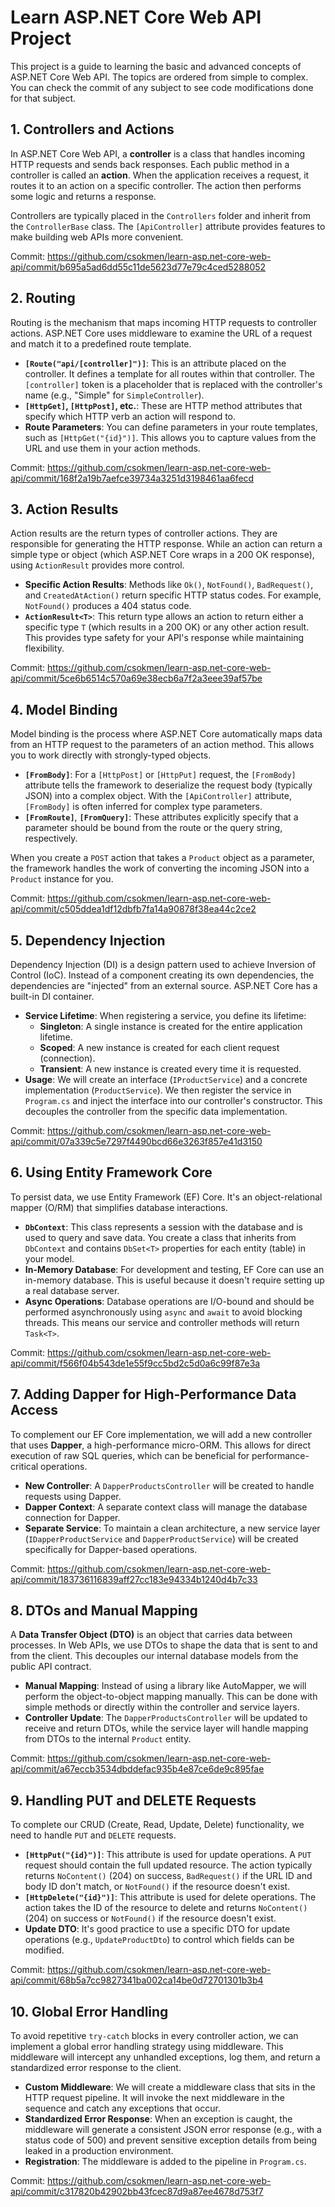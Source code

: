 # Learn ASP.NET Core Web API Project

This project is a guide to learning the basic and advanced concepts of ASP.NET Core Web API. The topics are ordered from simple to complex. You can check the commit of any subject to see code modifications done for that subject.

## 1. Controllers and Actions

In ASP.NET Core Web API, a **controller** is a class that handles incoming HTTP requests and sends back responses. Each public method in a controller is called an **action**. When the application receives a request, it routes it to an action on a specific controller. The action then performs some logic and returns a response.

Controllers are typically placed in the `Controllers` folder and inherit from the `ControllerBase` class. The `[ApiController]` attribute provides features to make building web APIs more convenient.

Commit: https://github.com/csokmen/learn-asp.net-core-web-api/commit/b695a5ad6dd55c11de5623d77e79c4ced5288052

## 2. Routing

Routing is the mechanism that maps incoming HTTP requests to controller actions. ASP.NET Core uses middleware to examine the URL of a request and match it to a predefined route template.

-   **`[Route("api/[controller]")]`**: This is an attribute placed on the controller. It defines a template for all routes within that controller. The `[controller]` token is a placeholder that is replaced with the controller's name (e.g., "Simple" for `SimpleController`).
-   **`[HttpGet]`, `[HttpPost]`, etc.**: These are HTTP method attributes that specify which HTTP verb an action will respond to.
-   **Route Parameters**: You can define parameters in your route templates, such as `[HttpGet("{id}")]`. This allows you to capture values from the URL and use them in your action methods.

Commit: https://github.com/csokmen/learn-asp.net-core-web-api/commit/168f2a19b7aefce39734a3251d3198461aa6fecd

## 3. Action Results

Action results are the return types of controller actions. They are responsible for generating the HTTP response. While an action can return a simple type or object (which ASP.NET Core wraps in a 200 OK response), using `ActionResult` provides more control.

-   **Specific Action Results**: Methods like `Ok()`, `NotFound()`, `BadRequest()`, and `CreatedAtAction()` return specific HTTP status codes. For example, `NotFound()` produces a 404 status code.
-   **`ActionResult<T>`**: This return type allows an action to return either a specific type `T` (which results in a 200 OK) or any other action result. This provides type safety for your API's response while maintaining flexibility.

Commit: https://github.com/csokmen/learn-asp.net-core-web-api/commit/5ce6b6514c570a69e38ecb6a7f2a3eee39af57be

## 4. Model Binding

Model binding is the process where ASP.NET Core automatically maps data from an HTTP request to the parameters of an action method. This allows you to work directly with strongly-typed objects.

-   **`[FromBody]`**: For a `[HttpPost]` or `[HttpPut]` request, the `[FromBody]` attribute tells the framework to deserialize the request body (typically JSON) into a complex object. With the `[ApiController]` attribute, `[FromBody]` is often inferred for complex type parameters.
-   **`[FromRoute]`**, **`[FromQuery]`**: These attributes explicitly specify that a parameter should be bound from the route or the query string, respectively.

When you create a `POST` action that takes a `Product` object as a parameter, the framework handles the work of converting the incoming JSON into a `Product` instance for you.

Commit: https://github.com/csokmen/learn-asp.net-core-web-api/commit/c505ddea1df12dbfb7fa14a90878f38ea44c2ce2

## 5. Dependency Injection

Dependency Injection (DI) is a design pattern used to achieve Inversion of Control (IoC). Instead of a component creating its own dependencies, the dependencies are "injected" from an external source. ASP.NET Core has a built-in DI container.

-   **Service Lifetime**: When registering a service, you define its lifetime:
    -   **Singleton**: A single instance is created for the entire application lifetime.
    -   **Scoped**: A new instance is created for each client request (connection).
    -   **Transient**: A new instance is created every time it is requested.
-   **Usage**: We will create an interface (`IProductService`) and a concrete implementation (`ProductService`). We then register the service in `Program.cs` and inject the interface into our controller's constructor. This decouples the controller from the specific data implementation.

Commit: https://github.com/csokmen/learn-asp.net-core-web-api/commit/07a339c5e7297f4490bcd66e3263f857e41d3150

## 6. Using Entity Framework Core

To persist data, we use Entity Framework (EF) Core. It's an object-relational mapper (O/RM) that simplifies database interactions.

-   **`DbContext`**: This class represents a session with the database and is used to query and save data. You create a class that inherits from `DbContext` and contains `DbSet<T>` properties for each entity (table) in your model.
-   **In-Memory Database**: For development and testing, EF Core can use an in-memory database. This is useful because it doesn't require setting up a real database server.
-   **Async Operations**: Database operations are I/O-bound and should be performed asynchronously using `async` and `await` to avoid blocking threads. This means our service and controller methods will return `Task<T>`.

Commit: https://github.com/csokmen/learn-asp.net-core-web-api/commit/f566f04b543de1e55f9cc5bd2c5d0a6c99f87e3a

## 7. Adding Dapper for High-Performance Data Access

To complement our EF Core implementation, we will add a new controller that uses **Dapper**, a high-performance micro-ORM. This allows for direct execution of raw SQL queries, which can be beneficial for performance-critical operations.

-   **New Controller**: A `DapperProductsController` will be created to handle requests using Dapper.
-   **Dapper Context**: A separate context class will manage the database connection for Dapper.
-   **Separate Service**: To maintain a clean architecture, a new service layer (`IDapperProductService` and `DapperProductService`) will be created specifically for Dapper-based operations.

Commit: https://github.com/csokmen/learn-asp.net-core-web-api/commit/183736116839aff27cc183e94334b1240d4b7c33

## 8. DTOs and Manual Mapping

A **Data Transfer Object (DTO)** is an object that carries data between processes. In Web APIs, we use DTOs to shape the data that is sent to and from the client. This decouples our internal database models from the public API contract.

-   **Manual Mapping**: Instead of using a library like AutoMapper, we will perform the object-to-object mapping manually. This can be done with simple methods or directly within the controller and service layers.
-   **Controller Update**: The `DapperProductsController` will be updated to receive and return DTOs, while the service layer will handle mapping from DTOs to the internal `Product` entity.

Commit: https://github.com/csokmen/learn-asp.net-core-web-api/commit/a67eccb3534dbddefac935b4e87ce6de9c895fae

## 9. Handling PUT and DELETE Requests

To complete our CRUD (Create, Read, Update, Delete) functionality, we need to handle `PUT` and `DELETE` requests.

-   **`[HttpPut("{id}")]`**: This attribute is used for update operations. A `PUT` request should contain the full updated resource. The action typically returns `NoContent()` (204) on success, `BadRequest()` if the URL ID and body ID don't match, or `NotFound()` if the resource doesn't exist.
-   **`[HttpDelete("{id}")]`**: This attribute is used for delete operations. The action takes the ID of the resource to delete and returns `NoContent()` (204) on success or `NotFound()` if the resource doesn't exist.
-   **Update DTO**: It's good practice to use a specific DTO for update operations (e.g., `UpdateProductDto`) to control which fields can be modified.

Commit: https://github.com/csokmen/learn-asp.net-core-web-api/commit/68b5a7cc9827341ba002ca14be0d72701301b3b4

## 10. Global Error Handling

To avoid repetitive `try-catch` blocks in every controller action, we can implement a global error handling strategy using middleware. This middleware will intercept any unhandled exceptions, log them, and return a standardized error response to the client.

-   **Custom Middleware**: We will create a middleware class that sits in the HTTP request pipeline. It will invoke the next middleware in the sequence and catch any exceptions that occur.
-   **Standardized Error Response**: When an exception is caught, the middleware will generate a consistent JSON error response (e.g., with a status code of 500) and prevent sensitive exception details from being leaked in a production environment.
-   **Registration**: The middleware is added to the pipeline in `Program.cs`.

Commit: https://github.com/csokmen/learn-asp.net-core-web-api/commit/c317820b42902bb43fcec87d9a87ee4678d753f7
